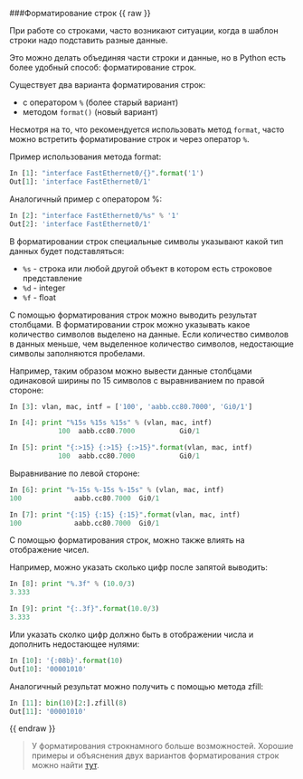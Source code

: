 ###Форматирование строк
{{ raw }}

При работе со строками, часто возникают ситуации, когда в шаблон строки надо подставить разные данные.

Это можно делать объединяя части строки и данные, но в Python есть более удобный способ: форматирование строк.

Существует два варианта форматирования строк:
* с оператором ```%``` (более старый вариант)
* методом ```format()``` (новый вариант)

Несмотря на то, что рекомендуется использовать метод ```format```, часто можно встретить форматирование строк и через оператор ```%```.

Пример использования метода format:
```python
In [1]: "interface FastEthernet0/{}".format('1')
Out[1]: 'interface FastEthernet0/1'
```

Аналогичный пример с оператором %:
```python
In [2]: "interface FastEthernet0/%s" % '1'
Out[2]: 'interface FastEthernet0/1'
```

В форматировании строк специальные символы указывают какой тип данных будет подставляться:
* ```%s``` - строка или любой другой объект в котором есть строковое представление
* ```%d``` - integer
* ```%f``` - float


С помощью форматирования строк можно выводить результат столбцами.
В форматировании строк можно указывать какое количество символов выделено на данные.
Если количество символов в данных меньше, чем выделенное количество символов, недостающие символы заполняются пробелами.

Например, таким образом можно вывести данные столбцами одинаковой ширины по 15 символов с выравниванием по правой стороне:
```python
In [3]: vlan, mac, intf = ['100', 'aabb.cc80.7000', 'Gi0/1']

In [4]: print "%15s %15s %15s" % (vlan, mac, intf)
            100  aabb.cc80.7000           Gi0/1

In [5]: print "{:>15} {:>15} {:>15}".format(vlan, mac, intf)
            100  aabb.cc80.7000           Gi0/1
```

Выравнивание по левой стороне:
```python
In [6]: print "%-15s %-15s %-15s" % (vlan, mac, intf)
100             aabb.cc80.7000  Gi0/1

In [7]: print "{:15} {:15} {:15}".format(vlan, mac, intf)
100             aabb.cc80.7000  Gi0/1

```

С помощью форматирования строк, можно также влиять на отображение чисел.

Например, можно указать сколько цифр после запятой выводить:
```python
In [8]: print "%.3f" % (10.0/3)
3.333

In [9]: print "{:.3f}".format(10.0/3)
3.333
```

Или указать сколко цифр должно быть в отображении числа и дополнить недостающее нулями:
```python
In [10]: '{:08b}'.format(10)
Out[10]: '00001010'
```

Аналогичный результат можно получить с помощью метода zfill:
```python
In [11]: bin(10)[2:].zfill(8)
Out[11]: '00001010'
```
{{ endraw }}


> У форматирования строкнамного больше возможностей. Хорошие примеры и объяснения двух вариантов форматирования строк можно найти [тут](https://pyformat.info/).

